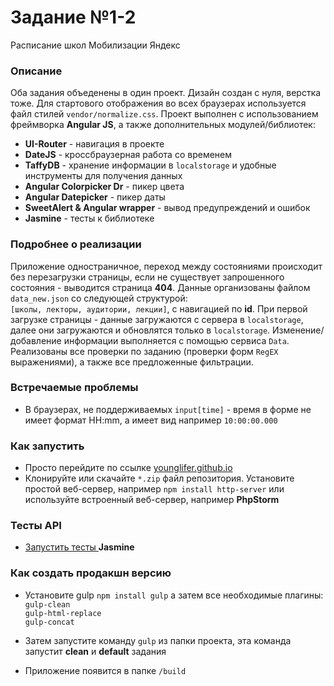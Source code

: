 # Задание №1-2
Расписание школ Мобилизации Яндекс
### Описание
Оба задания объеденены в один проект. Дизайн создан с нуля, верстка тоже. Для стартового отображения во всех браузерах используется файл стилей `vendor/normalize.css`. Проект выполнен с использованием фреймворка **Angular JS**, а также дополнительных модулей/библиотек:
* **UI-Router** - навигация в проекте
* **DateJS** - кроссбраузерная работа со временем
* **TaffyDB** - хранение информации в `localstorage` и удобные инструменты для получения данных
* **Angular Colorpicker Dr** - пикер цвета
* **Angular Datepicker** - пикер даты
* **SweetAlert & Angular wrapper** - вывод предупреждений и ошибок
* **Jasmine** - тесты к библиотеке
### Подробнее о реализации
Приложение одностраничное, переход между состояниями происходит без перезагрузки страницы, если не существует запрошенного состояния - выводится страница **404**.
Данные организованы файлом `data_new.json` со следующей структурой: <br>
`[школы, лекторы, аудитории, лекции]`, с навигацией по **id**. При первой загрузке страницы - данные загружаются с сервера в `localstorage`, далее они загружаются и обновлятся только в `localstorage`.
Изменение/добавление информации выполняется с помощью сервиса `Data`. 
Реализованы все проверки по заданию (проверки форм `RegEX` выражениями), а также все предложенные фильтрации. 
### Встречаемые проблемы
- В браузерах, не поддерживаемых `input[time]` - время в форме не имеет формат
HH:mm, а имеет вид например `10:00:00.000`

###  Как запустить
* Просто перейдите по ссылке [younglifer.github.io](http://younglifer.github.io)
* Клонируйте или скачайте `*.zip` файл репозитория. Установите простой веб-сервер, например `npm install http-server`
или используйте встроенный веб-сервер, например  **PhpStorm**
### Тесты API
- [Запустить тесты ](https://younglifer.github.io/DataTests.html) **Jasmine**
### Как создать продакшн версию

* Установите gulp  `npm install gulp`
а затем все необходимые плагины:<br>
`gulp-clean`<br>
`gulp-html-replace`<br>
`gulp-concat`

* Затем запустите команду `gulp` из папки проекта, эта команда запустит **clean** и **default** задания
* Приложение появится  в папке `/build`